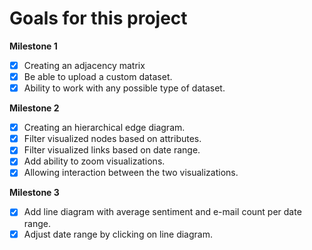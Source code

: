 # Goals for this project
**Milestone 1**
- [x] Creating an adjacency matrix
- [x] Be able to upload a custom dataset.
- [x] Ability to work with any possible type of dataset.

**Milestone 2**
- [x] Creating an hierarchical edge diagram.
- [x] Filter visualized nodes based on attributes.
- [x] Filter visualized links based on date range.
- [x] Add ability to zoom visualizations.
- [x] Allowing interaction between the two visualizations.

**Milestone 3**
- [x] Add line diagram with average sentiment and e-mail count per date range.
- [x] Adjust date range by clicking on line diagram.
